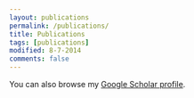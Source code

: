 ```yaml
---
layout: publications
permalink: /publications/
title: Publications
tags: [publications]
modified: 8-7-2014
comments: false
---
```


You can also browse my <a href="https://scholar.google.es/citations?user=xpNu7vMAAAAJ" target="_blank">Google Scholar profile</a>.
